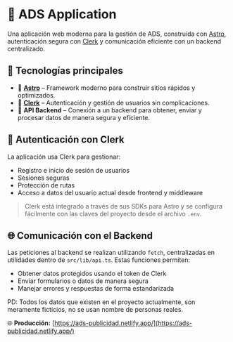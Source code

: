 
# 🚀 ADS Application

Una aplicación web moderna para la gestión de ADS, construida con [Astro](https://astro.build/), autenticación segura con [Clerk](https://clerk.dev/) y comunicación eficiente con un backend centralizado.

## 🧩 Tecnologías principales

- 🌌 **[Astro](https://astro.build/)** – Framework moderno para construir sitios rápidos y optimizados.
- 🔐 **[Clerk](https://clerk.dev/)** – Autenticación y gestión de usuarios sin complicaciones.
- 🔗 **API Backend** – Conexión a un backend para obtener, enviar y procesar datos de manera segura y eficiente.



## 🔐 Autenticación con Clerk

La aplicación usa Clerk para gestionar:

- Registro e inicio de sesión de usuarios
- Sesiones seguras
- Protección de rutas
- Acceso a datos del usuario actual desde frontend y middleware

> Clerk está integrado a través de sus SDKs para Astro y se configura fácilmente con las claves del proyecto desde el archivo `.env`.

## 🌐 Comunicación con el Backend

Las peticiones al backend se realizan utilizando `fetch`, centralizadas en utilidades dentro de `src/lib/api.ts`. Estas funciones permiten:

- Obtener datos protegidos usando el token de Clerk
- Enviar formularios o datos de manera segura
- Manejar errores y respuestas de forma estandarizada

PD: Todos los datos que existen en el proyecto actualmente, son meramente ficticios, no se usan nombre de personas reales. 



🌐 **Producción:** [https://ads-publicidad.netlify.app/](https://ads-publicidad.netlify.app/)



